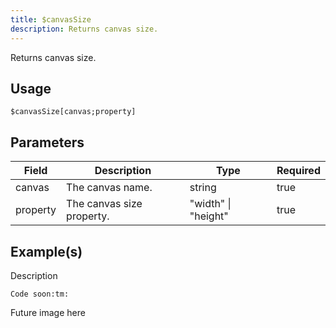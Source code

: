 ```yaml
---
title: $canvasSize
description: Returns canvas size.
---
```


Returns canvas size.
## Usage
```
$canvasSize[canvas;property]
```

## Parameters
| Field | Description | Type | Required |
| --- | --- | --- | --- |
| canvas | The canvas name. | string | true |
| property | The canvas size property. | "width" \| "height" | true |

## Example(s)
<!-- TODO -->
Description
```
Code soon:tm:
```
Future image here
